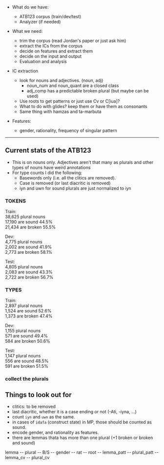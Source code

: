 - What do we have:
  - ATB123 corpus (train/dev/test)
  - Analyzer (if needed)
- What we need:
  - trim the corpus (read Jordan's paper or just ask him)
  - extract the ICs from the corpus
  - decide on features and extract them
  - decide on the input and output
  - Evaluation and analysis

- IC extraction
  - look for nouns and adjectives. (noun, adj)
    - noun_num and noun_quant are a closed class
    - adj_comp has a predictable broken plural (but maybe can be used)
  - Use roots to get patterns or just use Cv or C[iua]?
  - What to do with glides? keep them or have them as consonants
  - Same thing with hamzas and ta-marbuta
- Features:
  - gender, rationality, frequency of singular pattern

---

## Current stats of the ATB123
- This is on nouns only. Adjectives aren't that many as plurals and other types of nouns have weird annotations
- For type counts I did the following: 
  - Basewords only (i.e. all the clitics are removed).
  - Case is removed (or last diacritic is removed)
  - iyn and uwn for sound plurals are just normalized to iyn

### TOKENS
Train:\
38,625 plural nouns\
17,190 are sound	44.5%\
21,434 are broken	55.5%

Dev:\
4,775 plural nouns\
2,002 are sound	41.9%\
2,773 are broken	58.1%

Test:\
4,805 plural nouns\
2,083 are sound	43.3%\
2,722 are broken	56.7%

### TYPES
Train:\
2,897 plural nouns\
1,524 are sound	52.6%\
1,373 are broken	47.4%

Dev:\
1,155 plural nouns\
571 are sound	49.4%\
584 are broken	50.6%

Test:\
1,147 plural nouns\
556 are sound	48.5%\
591 are broken	51.5%

### collect the plurals
## Things to look out for
- clitics: to be removed
- last diacritic, whether it is a case ending or not (-Ati, -iyna, ...)
- count `iyn` and `uwn` as the same.
- in cases of `idafa` (construct state) in MP, those should be counted as sound.
- encode gender, and rationality as features.
- there are lemmas thata has more than one plural (+1 broken or broken and sound)

lemma -- plural -- B/S -- gender -- rat -- root -- lemma_patt -- plural_patt -- lemma_cv -- plural_cv